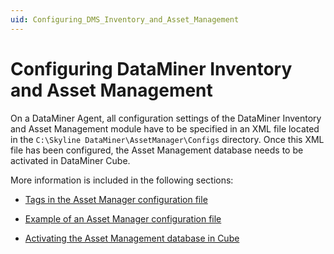 ```yaml
---
uid: Configuring_DMS_Inventory_and_Asset_Management
---
```


# Configuring DataMiner Inventory and Asset Management

On a DataMiner Agent, all configuration settings of the DataMiner Inventory and Asset Management module have to be specified in an XML file located in the `C:\Skyline DataMiner\AssetManager\Configs` directory. Once this XML file has been configured, the Asset Management database needs to be activated in DataMiner Cube.

More information is included in the following sections:

- [Tags in the Asset Manager configuration file](xref:Tags_in_the_Asset_Manager_configuration_file)

- [Example of an Asset Manager configuration file](xref:Example_of_an_Asset_Manager_configuration_file)

- [Activating the Asset Management database in Cube](xref:Activating_the_Asset_Management_database_in_Cube)
